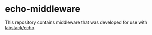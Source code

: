 # echo-middleware

This repository contains middleware that was developed for use with [labstack/echo](https://github.com/labstack/echo).
